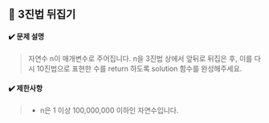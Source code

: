 ## :blue_book: 3진법 뒤집기

#### :heavy_check_mark: 문제 설명 
> 자연수 n이 매개변수로 주어집니다. n을 3진법 상에서 앞뒤로 뒤집은 후, 이를 다시 10진법으로 표현한 수를 return 하도록 solution 함수를 완성해주세요.

#### :heavy_check_mark: 제한사항
> * n은 1 이상 100,000,000 이하인 자연수입니다.
